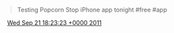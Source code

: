 > Testing Popcorn Stop iPhone app tonight \#free \#app

<img src="../../media/tweet.ico" width="12" /> [Wed Sep 21 18:23:23 +0000 2011](https://twitter.com/DromerDenker/status/116578285776941056)